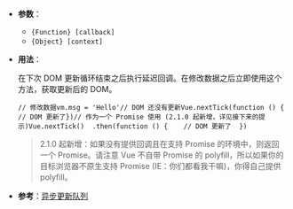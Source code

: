 - **参数**：

  - `{Function} [callback]`
  - `{Object} [context]`

- **用法**：

  在下次 DOM 更新循环结束之后执行延迟回调。在修改数据之后立即使用这个方法，获取更新后的 DOM。

  ```
  // 修改数据vm.msg = 'Hello'// DOM 还没有更新Vue.nextTick(function () {  // DOM 更新了})// 作为一个 Promise 使用 (2.1.0 起新增，详见接下来的提示)Vue.nextTick()  .then(function () {    // DOM 更新了  })
  ```

  > 2.1.0 起新增：如果没有提供回调且在支持 Promise 的环境中，则返回一个 Promise。请注意 Vue 不自带 Promise 的 polyfill，所以如果你的目标浏览器不原生支持 Promise (IE：你们都看我干嘛)，你得自己提供 polyfill。

- **参考**：[异步更新队列](https://cn.vuejs.org/v2/guide/reactivity.html#异步更新队列)